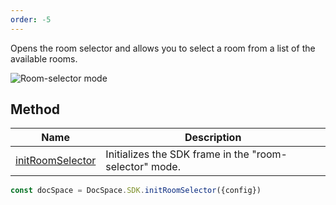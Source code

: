 ```yaml
---
order: -5
---
```


Opens the room selector and allows you to select a room from a list of the available rooms.

![Room-selector mode](/assets/images/docspace/room-selector-mode.png)

## Method

| Name                                                        | Description                                            |
| ----------------------------------------------------------- | ------------------------------------------------------ |
| [initRoomSelector](../../Methods/index.md#initroomselector) | Initializes the SDK frame in the "room-selector" mode. |

``` ts
const docSpace = DocSpace.SDK.initRoomSelector({config})
```
